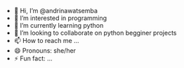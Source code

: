 - 👋 Hi, I’m @andrinawatsemba
- 👀 I’m interested in programming
- 🌱 I’m currently learning python
- 💞️ I’m looking to collaborate on python begginer projects
- 📫 How to reach me ...
- 😄 Pronouns: she/her
- ⚡ Fun fact: ...

<!---
andrinawatsemba/andrinawatsemba is a ✨ special ✨ repository because its `README.md` (this file) appears on your GitHub profile.
You can click the Preview link to take a look at your changes.
--->
